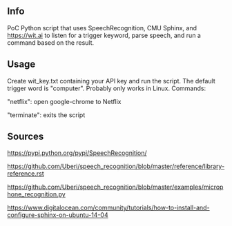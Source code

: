 ## Info

PoC Python script that uses SpeechRecognition, CMU Sphinx, and https://wit.ai to listen for a trigger keyword, parse speech, and run a command based on the result.

## Usage

Create wit_key.txt containing your API key and run the script. The default trigger word is "computer". Probably only works in Linux. Commands:

"netflix": open google-chrome to Netflix

"terminate": exits the script

## Sources

https://pypi.python.org/pypi/SpeechRecognition/

https://github.com/Uberi/speech_recognition/blob/master/reference/library-reference.rst

https://github.com/Uberi/speech_recognition/blob/master/examples/microphone_recognition.py 

https://www.digitalocean.com/community/tutorials/how-to-install-and-configure-sphinx-on-ubuntu-14-04